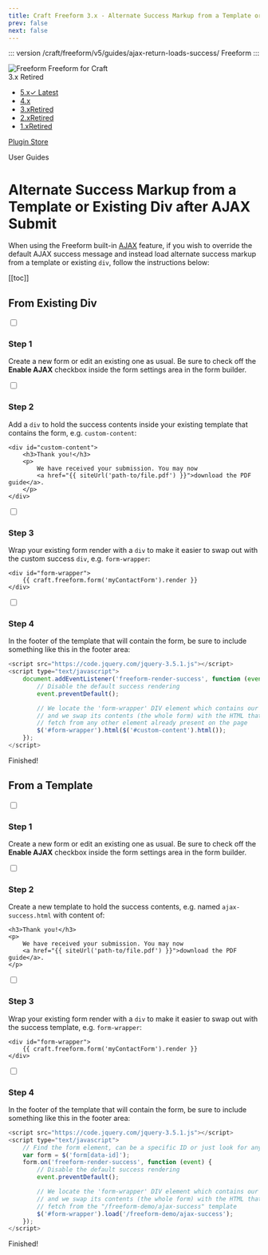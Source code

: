 ```yaml
---
title: Craft Freeform 3.x - Alternate Success Markup from a Template or Existing Div after AJAX Submit - Guide
prev: false
next: false
---
```


<meta property="og:image" content="https://docs.solspace.com/extras/social/craft/freeform/freeform.png" />

::: version /craft/freeform/v5/guides/ajax-return-loads-success/
Freeform
:::

<div id="pr-heading">
    <img src="https://docs.solspace.com/extras/icons/products/freeform-icon.png" alt="Freeform" class="pr-image">
    <span class="pr-name">Freeform</span>
    <span class="pr-category">for Craft</span>
    <div class="pr-v-wrapper">
        <div class="pr-v">
            <span class="pr-v-v">3.x</span>
            <span class="pr-v-type pr-retired">Retired</span>
            <span class="pr-v-arrow arrow down"></span>
        </div>
        <ul class="pr-v-list">
            <li><a href="/craft/freeform/v5/">5.x<span class="pr-v-type pr-latest">✓ Latest</span></a></li>
            <li><a href="/craft/freeform/v4/">4.x</a></li>
            <li><a href="/craft/freeform/v3/">3.x<span class="pr-v-type pr-retired">Retired</span></a></li>
            <li><a href="/craft/freeform/v2/">2.x<span class="pr-v-type pr-retired">Retired</span></a></li>
            <li><a href="/craft/freeform/v1/">1.x<span class="pr-v-type pr-retired">Retired</span></a></li>
        </ul>
    </div>
    <div class="pr-buy">
        <a href="https://plugins.craftcms.com/freeform" class="button button-blue"><span class="external-url">Plugin Store</span></a>
    </div>
</div>

<span class="page-section">User Guides</span>

# Alternate Success Markup from a Template or Existing Div after AJAX Submit <Badge type="feature" text="Revised 3.10.0+" />
When using the Freeform built-in [AJAX](../templating/ajax-forms.md) feature, if you wish to override the default AJAX success message and instead load alternate success markup from a template or existing `div`, follow the instructions below:


[[toc]]


<div class="content-block">

## From Existing Div

<div class="step">
<label for="step1"><input type="checkbox" class="step-check" id="step1">

### Step 1

</label>

Create a new form or edit an existing one as usual. Be sure to check off the **Enable AJAX** checkbox inside the form settings area in the form builder.

</div>

<div class="step">
<label for="step2"><input type="checkbox" class="step-check" id="step2">

### Step 2

</label>

Add a `div` to hold the success contents inside your existing template that contains the form, e.g. `custom-content`:

``` twig
<div id="custom-content">
    <h3>Thank you!</h3>
    <p>
        We have received your submission. You may now
        <a href="{{ siteUrl('path-to/file.pdf') }}">download the PDF guide</a>.
    </p>
</div>
```

</div>

<div class="step">
<label for="step3"><input type="checkbox" class="step-check" id="step3">

### Step 3

</label>

Wrap your existing form render with a `div` to make it easier to swap out with the custom success `div`, e.g. `form-wrapper`:

``` twig
<div id="form-wrapper">
    {{ craft.freeform.form('myContactForm').render }}
</div>
```

</div>

<div class="step">
<label for="step4"><input type="checkbox" class="step-check" id="step4">

### Step 4

</label>

In the footer of the template that will contain the form, be sure to include something like this in the footer area:

``` js
<script src="https://code.jquery.com/jquery-3.5.1.js"></script>
<script type="text/javascript">
    document.addEventListener('freeform-render-success', function (event) {
        // Disable the default success rendering
        event.preventDefault();

        // We locate the 'form-wrapper' DIV element which contains our form
        // and we swap its contents (the whole form) with the HTML that we
        // fetch from any other element already present on the page
        $('#form-wrapper').html($('#custom-content').html());
    });
</script>
```

</div>

<div class="step-finished">Finished!</div>

</div>
<div class="content-block">

## From a Template

<div class="step">
<label for="step1b"><input type="checkbox" class="step-check" id="step1b">

### Step 1

</label>

Create a new form or edit an existing one as usual. Be sure to check off the **Enable AJAX** checkbox inside the form settings area in the form builder.

</div>

<div class="step">
<label for="step2b"><input type="checkbox" class="step-check" id="step2b">

### Step 2

</label>

Create a new template to hold the success contents, e.g. named `ajax-success.html` with content of:

``` twig
<h3>Thank you!</h3>
<p>
    We have received your submission. You may now
    <a href="{{ siteUrl('path-to/file.pdf') }}">download the PDF guide</a>.
</p>
```

</div>

<div class="step">
<label for="step3b"><input type="checkbox" class="step-check" id="step3b">

### Step 3

</label>

Wrap your existing form render with a `div` to make it easier to swap out with the success template, e.g. `form-wrapper`:

``` twig
<div id="form-wrapper">
    {{ craft.freeform.form('myContactForm').render }}
</div>
```

</div>

<div class="step">
<label for="step4b"><input type="checkbox" class="step-check" id="step4b">

### Step 4

</label>

In the footer of the template that will contain the form, be sure to include something like this in the footer area:

``` js
<script src="https://code.jquery.com/jquery-3.5.1.js"></script>
<script type="text/javascript">
    // Find the form element, can be a specific ID or just look for any forms
    var form = $('form[data-id]');
    form.on('freeform-render-success', function (event) {
        // Disable the default success rendering
        event.preventDefault();

        // We locate the 'form-wrapper' DIV element which contains our form
        // and we swap its contents (the whole form) with the HTML that we
        // fetch from the "/freeform-demo/ajax-success" template
        $('#form-wrapper').load('/freeform-demo/ajax-success');
    });
</script>
```

</div>

<div class="step-finished">Finished!</div>

</div>